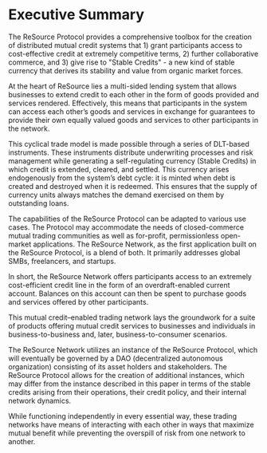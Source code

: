 # Executive Summary

The ReSource Protocol provides a comprehensive toolbox for the creation of distributed mutual credit systems that 1) grant participants access to cost-effective credit at extremely competitive terms, 2) further collaborative commerce, and 3) give rise to "Stable Credits" - a new kind of stable currency that derives its stability and value from organic market forces.

At the heart of ReSource lies a multi-sided lending system that allows businesses to extend credit to each other in the form of goods provided and services rendered. Effectively, this means that participants in the system can access each other’s goods and services in exchange for guarantees to provide their own equally valued goods and services to other participants in the network.

This cyclical trade model is made possible through a series of DLT-based instruments. These instruments distribute underwriting processes and risk management while generating a self-regulating currency (Stable Credits) in which credit is extended, cleared, and settled. This currency arises endogenously from the system’s debt cycle: it is minted when debt is created and destroyed when it is redeemed. This ensures that the supply of currency units always matches the demand exercised on them by outstanding loans.

The capabilities of the ReSource Protocol can be adapted to various use cases. The Protocol may accommodate the needs of closed-commerce mutual trading communities as well as for-profit, permissionless open-market applications. The ReSource Network, as the first application built on the ReSource Protocol, is a blend of both. It primarily addresses global SMBs, freelancers, and startups.

In short, the ReSource Network offers participants access to an extremely cost-efficient credit line in the form of an overdraft-enabled current account. Balances on this account can then be spent to purchase goods and services offered by other participants.&#x20;

This mutual credit–enabled trading network lays the groundwork for a suite of products offering mutual credit services to businesses and individuals in business-to-business and, later, business-to-consumer scenarios.

The ReSource Network utilizes an instance of the ReSource Protocol, which will eventually be governed by a DAO (decentralized autonomous organization) consisting of its asset holders and stakeholders. The ReSource Protocol allows for the creation of additional instances, which may differ from the instance described in this paper in terms of the stable credits arising from their operations, their credit policy, and their internal network dynamics.

While functioning independently in every essential way, these trading networks have means of interacting with each other in ways that maximize mutual benefit while preventing the overspill of risk from one network to another.

